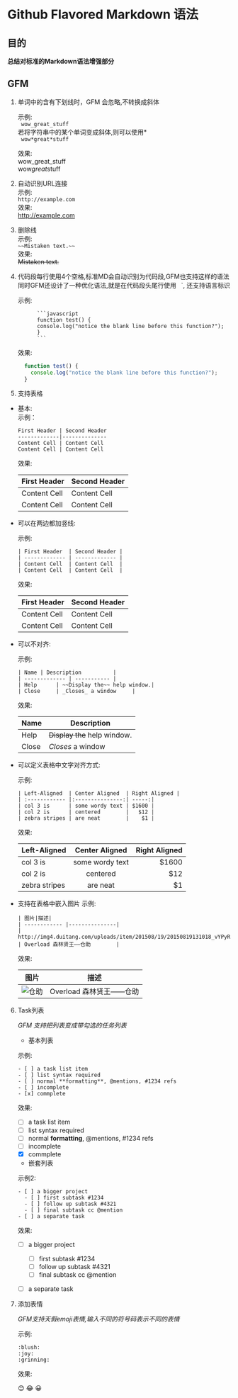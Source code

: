 # Github Flavored Markdown 语法

## 目的

   **总结对标准的Markdown语法增强部分**

## GFM
    
1. 单词中的含有下划线时，GFM 会忽略,不转换成斜体
    
   示例:   
   ` wow_great_stuff`  
   若将字符串中的某个单词变成斜体,则可以使用\*  
   ` wow*great*stuff`
      
   效果:  
    wow_great_stuff  
    wow*great*stuff
        
2. 自动识别URL连接  
    示例:  
    `http://example.com`  
    效果:  
    http://example.com  
    
3. 删除线  
    示例:  
    `~~Mistaken text.~~`  
    效果:  
   ~~Mistaken text.~~ 

4. 代码段每行使用4个空格,标准MD会自动识别为代码段,GFM也支持这样的语法
   同时GFM还设计了一种优化语法,就是在代码段头尾行使用` ` `,
   还支持语言标识

   示例: 
  
        	 ```javascript
        	 function test() {
        	 console.log("notice the blank line before this function?");
        	 }
        	 ```
  
   效果:
  
    ```javascript
      function test() {
        console.log("notice the blank line before this function?");
      }
    ```
5. 支持表格
  * 基本:  
    示例：
    ```
    First Header | Second Header  
    -------------|--------------   
    Content Cell | Content Cell  
    Content Cell | Content Cell  
    ```
    
    效果:
    
    First Header | Second Header
    -------------|--------------
    Content Cell | Content Cell
    Content Cell | Content Cell
    

  * 可以在两边都加竖线:

    示例:
    
    ```
    | First Header  | Second Header |  
    | ------------- | ------------- |  
    | Content Cell  | Content Cell  |  
    | Content Cell  | Content Cell  |  
    ```
    
    效果:
  
    | First Header  | Second Header |
    | ------------- | ------------- |
    | Content Cell  | Content Cell  |
    | Content Cell  | Content Cell  |

  * 可以不对齐:

    示例:  

    ```
    | Name | Description          | 
    | ------------- | ----------- |  
    | Help      | ~~Display the~~ help window.|   
    | Close     | _Closes_ a window     |   
    ```

    效果:

    | Name | Description          |
    | ------------- | ----------- |
    | Help      | ~~Display the~~ help window.|
    | Close     | _Closes_ a window     |

  * 可以定义表格中文字对齐方式:

    示例:  
    ```
    | Left-Aligned  | Center Aligned  | Right Aligned |  
    | :------------ |:---------------:| -----:|  
    | col 3 is      | some wordy text | $1600 |  
    | col 2 is      | centered        |   $12 |  
    | zebra stripes | are neat        |    $1 |  
    ```

    效果:  
    
    | Left-Aligned  | Center Aligned  | Right Aligned |
    | :------------ |:---------------:| -----:|
    | col 3 is      | some wordy text | $1600 |
    | col 2 is      | centered        |   $12 |
    | zebra stripes | are neat        |    $1 |

  * 支持在表格中嵌入图片
    示例:  
    ```
    | 图片|描述|
    | ------------ |---------------|
    | http://img4.duitang.com/uploads/item/201508/19/20150819131018_vYPyR.thumb.224_0.png  | Overload 森林贤王——仓助        |
    ```

    效果:  
    
    | 图片|描述|
    | ------------ |---------------|
    |![仓助](http://img4.duitang.com/uploads/item/201508/19/20150819131018_vYPyR.thumb.224_0.png) | Overload 森林贤王——仓助        |

6. Task列表

   *GFM 支持把列表变成带勾选的任务列表* 
   
   * 基本列表

    示例:

    ```
    - [ ] a task list item
    - [ ] list syntax required
    - [ ] normal **formatting**, @mentions, #1234 refs
    - [ ] incomplete
    - [x] commplete
    ```

    效果:

    - [ ] a task list item
    - [ ] list syntax required
    - [ ] normal **formatting**, @mentions, #1234 refs
    - [ ] incomplete
    - [x] commplete

    * 嵌套列表

    示例2:

    ```
    - [ ] a bigger project
      - [ ] first subtask #1234
      - [ ] follow up subtask #4321
      - [ ] final subtask cc @mention
    - [ ] a separate task
    ```

    效果:
    - [ ] a bigger project
      - [ ] first subtask #1234
      - [ ] follow up subtask #4321
      - [ ] final subtask cc @mention
    - [ ] a separate task


7. 添加表情
    
     *GFM支持天假emoji表情,输入不同的符号码表示不同的表情*

    示例:

    ```
    :blush:
    :joy:
    :grinning:
    ```

    效果:

    :blush:
    :joy:
    :grinning:
